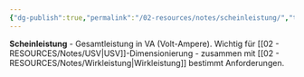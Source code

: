 ```yaml
---
{"dg-publish":true,"permalink":"/02-resources/notes/scheinleistung/","tags":["elektrotechnik/leistung","usv/dimensionierung"],"noteIcon":"","updated":"2025-09-05T10:25:40.520+02:00"}
---
```



**Scheinleistung** - Gesamtleistung in VA (Volt-Ampere).
Wichtig für [[02 - RESOURCES/Notes/USV\|USV]]-Dimensionierung - zusammen mit [[02 - RESOURCES/Notes/Wirkleistung\|Wirkleistung]] bestimmt Anforderungen.